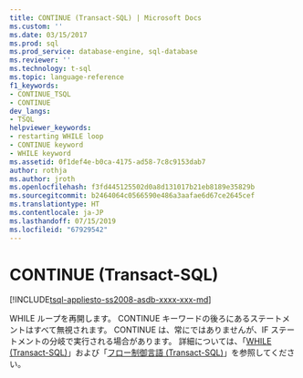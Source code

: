 ```yaml
---
title: CONTINUE (Transact-SQL) | Microsoft Docs
ms.custom: ''
ms.date: 03/15/2017
ms.prod: sql
ms.prod_service: database-engine, sql-database
ms.reviewer: ''
ms.technology: t-sql
ms.topic: language-reference
f1_keywords:
- CONTINUE_TSQL
- CONTINUE
dev_langs:
- TSQL
helpviewer_keywords:
- restarting WHILE loop
- CONTINUE keyword
- WHILE keyword
ms.assetid: 0f1def4e-b0ca-4175-ad58-7c8c9153dab7
author: rothja
ms.author: jroth
ms.openlocfilehash: f3fd445125502d0a8d131017b21eb8189e35829b
ms.sourcegitcommit: b2464064c0566590e486a3aafae6d67ce2645cef
ms.translationtype: HT
ms.contentlocale: ja-JP
ms.lasthandoff: 07/15/2019
ms.locfileid: "67929542"
---
```

# <a name="continue-transact-sql"></a>CONTINUE (Transact-SQL)
[!INCLUDE[tsql-appliesto-ss2008-asdb-xxxx-xxx-md](../../includes/tsql-appliesto-ss2008-asdb-xxxx-xxx-md.md)]

  WHILE ループを再開します。 CONTINUE キーワードの後ろにあるステートメントはすべて無視されます。 CONTINUE は、常にではありませんが、IF ステートメントの分岐で実行される場合があります。 詳細については、「[WHILE &#40;Transact-SQL&#41;](../../t-sql/language-elements/while-transact-sql.md)」および「[フロー制御言語 &#40;Transact-SQL&#41;](~/t-sql/language-elements/control-of-flow.md)」を参照してください。  
  
  
